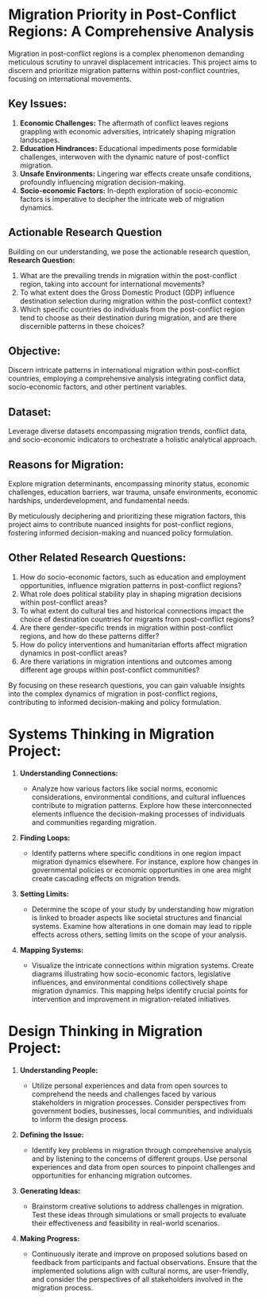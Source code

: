 # Migration Priority in Post-Conflict Regions: A Comprehensive Analysis

Migration in post-conflict regions is a complex phenomenon demanding meticulous scrutiny to unravel displacement intricacies. This project aims to discern and prioritize migration patterns within post-conflict countries, focusing on international movements.

## Key Issues:
1. **Economic Challenges:** The aftermath of conflict leaves regions grappling with economic adversities, intricately shaping migration landscapes.
2. **Education Hindrances:** Educational impediments pose formidable challenges, interwoven with the dynamic nature of post-conflict migration.
3. **Unsafe Environments:** Lingering war effects create unsafe conditions, profoundly influencing migration decision-making.
4. **Socio-economic Factors:** In-depth exploration of socio-economic factors is imperative to decipher the intricate web of migration dynamics.

## Actionable Research Question
Building on our understanding, we pose the actionable research question,
**Research Question:**
1. What are the prevailing trends in migration within the post-conflict region, taking into account for international movements?
2. To what extent does the Gross Domestic Product (GDP) influence destination selection during migration within the post-conflict context?
3. Which specific countries do individuals from the post-conflict region tend to choose as their destination during migration, and are there discernible patterns in these choices?

## Objective:
Discern intricate patterns in international migration within post-conflict countries, employing a comprehensive analysis integrating conflict data, socio-economic factors, and other pertinent variables.

## Dataset:
Leverage diverse datasets encompassing migration trends, conflict data, and socio-economic indicators to orchestrate a holistic analytical approach.

## Reasons for Migration:
Explore migration determinants, encompassing minority status, economic challenges, education barriers, war trauma, unsafe environments, economic hardships, underdevelopment, and fundamental needs.

By meticulously deciphering and prioritizing these migration factors, this project aims to contribute nuanced insights for post-conflict regions, fostering informed decision-making and nuanced policy formulation.


## Other Related Research Questions:

1. How do socio-economic factors, such as education and employment opportunities, influence migration patterns in post-conflict regions?
2. What role does political stability play in shaping migration decisions within post-conflict areas?
4. To what extent do cultural ties and historical connections impact the choice of destination countries for migrants from post-conflict regions?
5. Are there gender-specific trends in migration within post-conflict regions, and how do these patterns differ?
6.  How do policy interventions and humanitarian efforts affect migration dynamics in post-conflict areas?
7. Are there variations in migration intentions and outcomes among different age groups within post-conflict communities?

By focusing on these research questions, you can gain valuable insights into the complex dynamics of migration in post-conflict regions, contributing to informed decision-making and policy formulation.


# Systems Thinking in Migration Project:

1. **Understanding Connections:**
   - Analyze how various factors like social norms, economic considerations, environmental conditions, and cultural influences contribute to migration patterns. Explore how these interconnected elements influence the decision-making processes of individuals and communities regarding migration.

2. **Finding Loops:**
   - Identify patterns where specific conditions in one region impact migration dynamics elsewhere. For instance, explore how changes in governmental policies or economic opportunities in one area might create cascading effects on migration trends.

3. **Setting Limits:**
   - Determine the scope of your study by understanding how migration is linked to broader aspects like societal structures and financial systems. Examine how alterations in one domain may lead to ripple effects across others, setting limits on the scope of your analysis.

4. **Mapping Systems:**
   - Visualize the intricate connections within migration systems. Create diagrams illustrating how socio-economic factors, legislative influences, and environmental conditions collectively shape migration dynamics. This mapping helps identify crucial points for intervention and improvement in migration-related initiatives.

# Design Thinking in Migration Project:

1. **Understanding People:**
   - Utilize personal experiences and data from open sources to comprehend the needs and challenges faced by various stakeholders in migration processes. Consider perspectives from government bodies, businesses, local communities, and individuals to inform the design process.

2. **Defining the Issue:**
   - Identify key problems in migration through comprehensive analysis and by listening to the concerns of different groups. Use personal experiences and data from open sources to pinpoint challenges and opportunities for enhancing migration outcomes.

3. **Generating Ideas:**
   - Brainstorm creative solutions to address challenges in migration. Test these ideas through simulations or small projects to evaluate their effectiveness and feasibility in real-world scenarios.

4. **Making Progress:**
   - Continuously iterate and improve on proposed solutions based on feedback from participants and factual observations. Ensure that the implemented solutions align with cultural norms, are user-friendly, and consider the perspectives of all stakeholders involved in the migration process.

